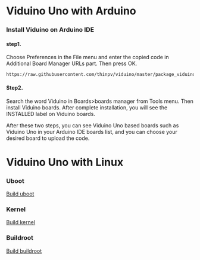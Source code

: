 # Viduino Uno with Arduino
### Install Viduino on Arduino IDE
#### step1. 
Choose Preferences in the File menu and enter the copied code in Additional Board Manager URLs part. Then press OK.
```
https://raw.githubusercontent.com/thinpv/viduino/master/package_viduino_index.json
```

#### Step2. 
Search the word Viduino in Boards>boards manager from Tools menu. Then install Viduino boards. After complete installation, you will see the INSTALLED label on Viduino boards.

After these two steps, you can see Viduino Uno based boards such as Viduino Uno in your Arduino IDE boards list, and you can choose your desired board to upload the code.



# Viduino Uno with Linux
### Uboot
[Build uboot](https://thinpv.github.io/uboot)

### Kernel
[Build kernel](https://thinpv.github.io/kernel)

### Buildroot
[Build buildroot](https://thinpv.github.io/buildroot)
